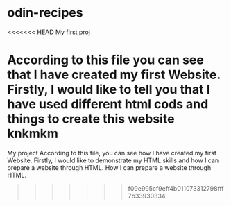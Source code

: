 # odin-recipes
<<<<<<< HEAD
My first proj

According to this file you can see that I have created my first Website.
Firstly, I would like to tell you that I have used different html cods and things to create this website
knkmkm
=======
My project
According to this file, you can see how I have created my first Website.
Firstly, I would like to demonstrate my HTML skills and how I can prepare a website through HTML. 
How I can prepare a website through HTML.

>>>>>>> f09e995cf9eff4b011073312798fff7b33930334
